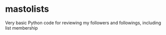 # mastolists
Very basic Python code for reviewing my followers and followings, including list membership
